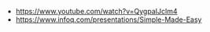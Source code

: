 * https://www.youtube.com/watch?v=QygpaIJclm4
* https://www.infoq.com/presentations/Simple-Made-Easy
